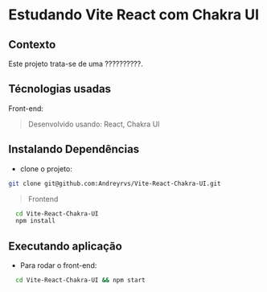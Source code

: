 # Estudando Vite React com Chakra UI

## Contexto

Este projeto trata-se de uma ??????????.

## Técnologias usadas

Front-end:
> Desenvolvido usando: React, Chakra UI

<!-- Back-end:
> Desenvolvido usando: NodeJS, ExpressJS, MongoDB, MYSQL, ES6 -->

## Instalando Dependências

* clone o projeto:

 ```bash
 git clone git@github.com:Andreyrvs/Vite-React-Chakra-UI.git
 ```

<!-- > Backend

  ```bash
    cd api/ 
    npm install
  ``` -->

> Frontend

  ```bash
    cd Vite-React-Chakra-UI
    npm install
  ```

## Executando aplicação

<!-- * Para rodar o back-end:

  ```bash
  cd api/ && npm start
  ``` -->

* Para rodar o front-end:

```bash
  cd Vite-React-Chakra-UI && npm start
```

<!-- ## Executando Testes

* Para rodar todos os testes:

  ```bash
    npm test
  ``` -->
